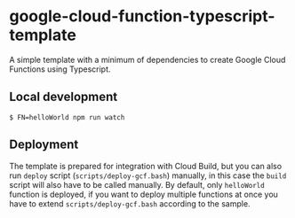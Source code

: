# google-cloud-function-typescript-template

A simple template with a minimum of dependencies to create Google Cloud Functions using Typescript.

## Local development

```
$ FN=helloWorld npm run watch
```

## Deployment

The template is prepared for integration with Cloud Build, but you can also run `deploy` script (`scripts/deploy-gcf.bash`) manually, in this case the `build` script will also have to be called manually.
By default, only `helloWorld` function is deployed, if you want to deploy multiple functions at once you have to extend `scripts/deploy-gcf.bash` according to the sample.
